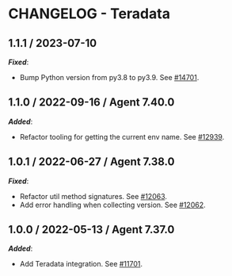 # CHANGELOG - Teradata

## 1.1.1 / 2023-07-10

***Fixed***:

* Bump Python version from py3.8 to py3.9. See [#14701](https://github.com/DataDog/integrations-core/pull/14701).

## 1.1.0 / 2022-09-16 / Agent 7.40.0

***Added***: 

* Refactor tooling for getting the current env name. See [#12939](https://github.com/DataDog/integrations-core/pull/12939).

## 1.0.1 / 2022-06-27 / Agent 7.38.0

***Fixed***: 

* Refactor util method signatures. See [#12063](https://github.com/DataDog/integrations-core/pull/12063).
* Add error handling when collecting version. See [#12062](https://github.com/DataDog/integrations-core/pull/12062).

## 1.0.0 / 2022-05-13 / Agent 7.37.0

***Added***: 

* Add Teradata integration. See [#11701](https://github.com/DataDog/integrations-core/pull/11701).

